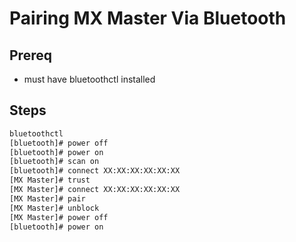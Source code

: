 # Pairing MX Master Via Bluetooth

## Prereq
- must have bluetoothctl installed

## Steps

```bash
bluetoothctl
[bluetooth]# power off
[bluetooth]# power on
[bluetooth]# scan on
[bluetooth]# connect XX:XX:XX:XX:XX:XX
[MX Master]# trust
[MX Master]# connect XX:XX:XX:XX:XX:XX
[MX Master]# pair
[MX Master]# unblock
[MX Master]# power off
[bluetooth]# power on
```
